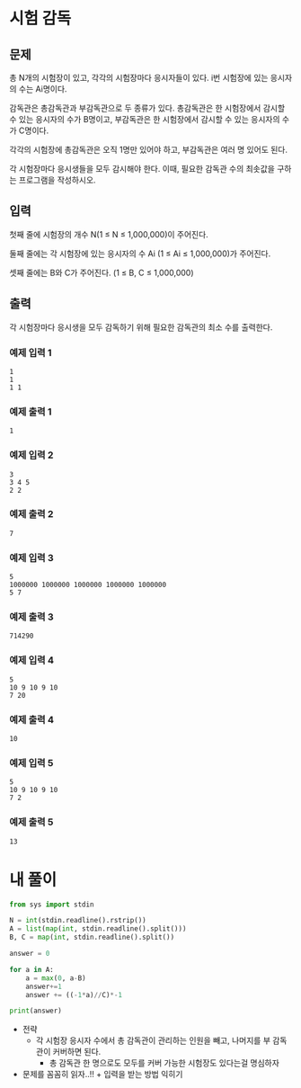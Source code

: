 # 시험 감독
## 문제
총 N개의 시험장이 있고, 각각의 시험장마다 응시자들이 있다. i번 시험장에 있는 응시자의 수는 Ai명이다.

감독관은 총감독관과 부감독관으로 두 종류가 있다. 총감독관은 한 시험장에서 감시할 수 있는 응시자의 수가 B명이고, 부감독관은 한 시험장에서 감시할 수 있는 응시자의 수가 C명이다.

각각의 시험장에 총감독관은 오직 1명만 있어야 하고, 부감독관은 여러 명 있어도 된다.

각 시험장마다 응시생들을 모두 감시해야 한다. 이때, 필요한 감독관 수의 최솟값을 구하는 프로그램을 작성하시오.

## 입력
첫째 줄에 시험장의 개수 N(1 ≤ N ≤ 1,000,000)이 주어진다.

둘째 줄에는 각 시험장에 있는 응시자의 수 Ai (1 ≤ Ai ≤ 1,000,000)가 주어진다.

셋째 줄에는 B와 C가 주어진다. (1 ≤ B, C ≤ 1,000,000)

## 출력
각 시험장마다 응시생을 모두 감독하기 위해 필요한 감독관의 최소 수를 출력한다.

### 예제 입력 1 
```
1
1
1 1
```
### 예제 출력 1 
```
1
```
### 예제 입력 2 
```
3
3 4 5
2 2
```
### 예제 출력 2 
```
7
```
### 예제 입력 3 
```
5
1000000 1000000 1000000 1000000 1000000
5 7
```
### 예제 출력 3 
```
714290
```
### 예제 입력 4 
```
5
10 9 10 9 10
7 20
```
### 예제 출력 4 
```
10
```
### 예제 입력 5 
```
5
10 9 10 9 10
7 2
```
### 예제 출력 5 
```
13
```
# 내 풀이
```python
from sys import stdin

N = int(stdin.readline().rstrip())
A = list(map(int, stdin.readline().split()))
B, C = map(int, stdin.readline().split())

answer = 0

for a in A:
    a = max(0, a-B)
    answer+=1
    answer += ((-1*a)//C)*-1

print(answer)
```
- 전략
  - 각 시험장 응시자 수에서 총 감독관이 관리하는 인원을 빼고, 나머지를 부 감독관이 커버하면 된다.
    - 총 감독관 한 명으로도 모두를 커버 가능한 시험장도 있다는걸 명심하자
- 문제를 꼼꼼히 읽자..!! + 입력을 받는 방법 익히기
